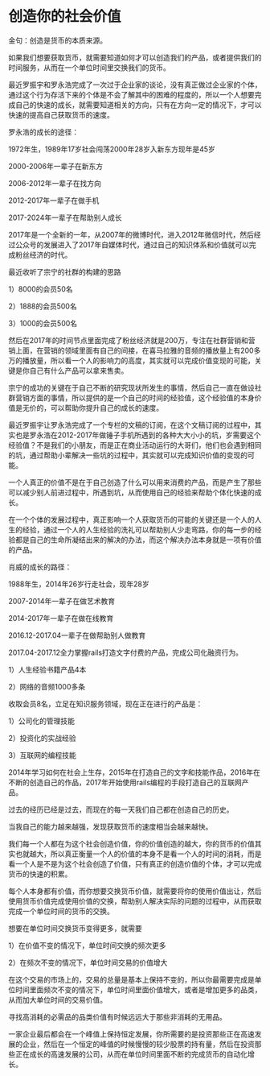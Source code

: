 # 创造你的社会价值

金句：创造是货币的本质来源。

如果我们想要获取货币，就需要知道如何才可以创造我们的产品，或者提供我们的时间服务，从而在一个单位时间里交换我们的货币。

最近罗振宇和罗永浩完成了一次过于企业家的谈论，没有真正做过企业家的个体，通过这个行为存活下来的个体是不会了解其中的困难的程度的，所以一个人想要完成自己的快速的成长，就需要知道相关的方向，只有在方向一定的情况下，才可以快速的提高自己获取货币的速度。

罗永浩的成长的途径：

1972年生，1989年17岁社会闯荡2000年28岁入新东方现年是45岁

2000-2006年一辈子在新东方

2006-2012年一辈子在找方向

2012-2017年一辈子在做手机

2017-2024年一辈子在帮助别人成长

2017年是一个全新的一年，从2007年的微博时代，进入2012年微信时代，然后经过公众号的发展进入了2017年自媒体时代，通过自己的知识体系和价值就可以完成粉丝经济的时代。

最近收听了宗宁的社群的构建的思路

1）8000的会员50名

2）1888的会员500名

3）1000的会员500名

然后在2017年的时间节点里面完成了粉丝经济就是200万，专注在社群营销和营销上面，在营销的领域里面有自己的间接，在喜马拉雅的音频的播放量上有200多万的播放量，所以看一个人的影响力的高度，其实就可以完成价值变现的可能，关键是你自己有什么产品可以拿来售卖。

宗宁的成功的关键在于自己不断的研究现状所发生的事情，然后自己一直在做设社群营销方面的事情，所以提供的是一个自己的时间的经验值，这个经验值的本身价值是无价的，可以帮助你提升自己的成长的速度。

最近罗振宇让罗永浩完成了一个专栏的文稿的订阅，在这个文稿订阅的过程中，其实也是罗永浩在2012-2017年做锤子手机所遇到的各种大大小小的坑，岁需要这个经验值？不是我们的小朋友，而是正在商业活动运行的大哥们，他们也会遇到相同的坑，通过帮助小辈解决一些坑的过程中，其实就可以完成知识价值的变现的可能。

一个人真正的价值不是在于自己创造了什么可以用来消费的产品，而是产生了那些可以减少别人前进过程中，所遇到坑，从而使用自己的经验来帮助个体化快速的成长。

在一个个体的发展过程中，真正影响一个人获取货币的可能的关键还是一个人的人生的经验，通过一个人的人生经验的洗礼可以帮助别人少走弯路，你的每一步的经验都是自己的生命所凝结出来的解决的办法，而这个解决办法本身就是一项有价值的产品。

肖威的成长的路径：

1988年生，2014年26岁行走社会，现年28岁

2007-2014年一辈子在做艺术教育

2014-2017年一辈子在做在线教育

2016.12-2017.04一辈子在做帮助别人做教育

2017.04-2017.12全力掌握rails打造文字付费的产品，完成公司化融资行为。

1）人生经验书籍产品4本

2）网络的音频1000多条

收取会员8名，立足在知识服务领域，现在正在进行的产品是：

1）公司化的管理技能

2）投资化的实战经验

3）互联网的编程技能

2014年学习如何在社会上生存，2015年在打造自己的文字和技能作品，2016年在不断的创造自己的作品，2017年开始使用rails编程的手段打造自己的互联网产品。

过去的经历已经是过去，而现在的每一天我们自己都在创造自己的历史。

当我自己的能力越来越强，发现获取货币的速度相当会越来越快。

我们每一个人都在为这个社会创造价值，你的价值创造的越大，你的货币的价值其实也就越大，所以真正衡量一个人的价值的本身不是看一个人的时间的消耗，而是看一个人是不是为这个社会创造了价值，只有真正的创造价值的个体，才可以完成货币的快速的积累。

每个人本身都有价值，而你想要交换货币价值，就需要将你的使用价值出让，然后使用货币价值完成使用价值的交换，帮助别人解决实际的问题的过程中，从而获取完成一个单位时间的货币的交换。

想要在单位时间交换货币变得更多，就需要

1）在价值不变的情况下，单位时间交换的频次更多

2）在频次不变的情况下，单位时间交易的价值增大

在这个交易的市场上的，交易的总量是基本上保持不变的，所以你最需要完成是单位时间里面频次不变的情况下，单位时间里面价值增大，或者是增加更多的品类，从而加大单位时间的交易价值。

寻找高消耗的必需品的品类价值有时候远远大于那些非消耗的无用品。

一家企业最后都会在一个峰值上保持恒定发展，你所需要的是投资那些正在高速发展的企业，然后在一个恒定的峰值的时候慢慢的较少股票的持有量，然后在投资那些正在成长的高速发展的公司，从而在单位时间里面不断的完成货币的自动化增长。
